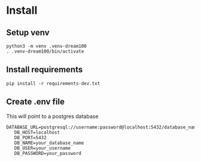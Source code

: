 # Install

## Setup venv

```
python3 -m venv .venv-dream100
. .venv-dream100/bin/activate
```

## Install requirements

```
pip install -r requirements-dev.txt
```

## Create .env file

This will point to a postgres database

```
DATABASE_URL=postgresql://username:password@localhost:5432/database_name
   DB_HOST=localhost
   DB_PORT=5432
   DB_NAME=your_database_name
   DB_USER=your_username
   DB_PASSWORD=your_password
```
